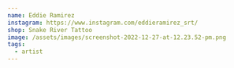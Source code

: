 ```yaml
---
name: Eddie Ramirez
instagram: https://www.instagram.com/eddieramirez_srt/
shop: Snake River Tattoo
image: /assets/images/screenshot-2022-12-27-at-12.23.52-pm.png
tags:
  - artist
---
```

